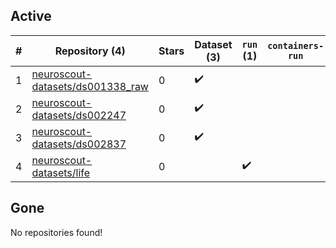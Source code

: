 ## Active
| # | Repository (4) | Stars | Dataset (3) | `run` (1) | `containers-run` |
| --- | --- | --- | --- | --- | --- |
| 1 | [neuroscout-datasets/ds001338_raw](https://github.com/neuroscout-datasets/ds001338_raw) | 0 | :heavy_check_mark: |  |  |
| 2 | [neuroscout-datasets/ds002247](https://github.com/neuroscout-datasets/ds002247) | 0 | :heavy_check_mark: |  |  |
| 3 | [neuroscout-datasets/ds002837](https://github.com/neuroscout-datasets/ds002837) | 0 | :heavy_check_mark: |  |  |
| 4 | [neuroscout-datasets/life](https://github.com/neuroscout-datasets/life) | 0 |  | :heavy_check_mark: |  |

## Gone
No repositories found!
